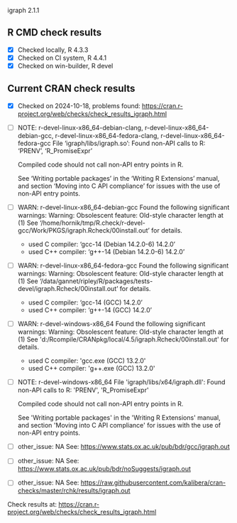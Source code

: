 igraph 2.1.1

## R CMD check results

- [x] Checked locally, R 4.3.3
- [x] Checked on CI system, R 4.4.1
- [x] Checked on win-builder, R devel

## Current CRAN check results

- [x] Checked on 2024-10-18, problems found: https://cran.r-project.org/web/checks/check_results_igraph.html
- [ ] NOTE: r-devel-linux-x86_64-debian-clang, r-devel-linux-x86_64-debian-gcc, r-devel-linux-x86_64-fedora-clang, r-devel-linux-x86_64-fedora-gcc
     File ‘igraph/libs/igraph.so’:
     Found non-API calls to R: ‘PRENV’, ‘R_PromiseExpr’
     
     Compiled code should not call non-API entry points in R.
     
     See ‘Writing portable packages’ in the ‘Writing R Extensions’ manual,
     and section ‘Moving into C API compliance’ for issues with the use of
     non-API entry points.
- [ ] WARN: r-devel-linux-x86_64-debian-gcc
     Found the following significant warnings:
     Warning: Obsolescent feature: Old-style character length at (1)
     See ‘/home/hornik/tmp/R.check/r-devel-gcc/Work/PKGS/igraph.Rcheck/00install.out’ for details.
     * used C compiler: ‘gcc-14 (Debian 14.2.0-6) 14.2.0’
     * used C++ compiler: ‘g++-14 (Debian 14.2.0-6) 14.2.0’
- [ ] WARN: r-devel-linux-x86_64-fedora-gcc
     Found the following significant warnings:
     Warning: Obsolescent feature: Old-style character length at (1)
     See ‘/data/gannet/ripley/R/packages/tests-devel/igraph.Rcheck/00install.out’ for details.
     * used C compiler: ‘gcc-14 (GCC) 14.2.0’
     * used C++ compiler: ‘g++-14 (GCC) 14.2.0’
- [ ] WARN: r-devel-windows-x86_64
     Found the following significant warnings:
     Warning: Obsolescent feature: Old-style character length at (1)
     See 'd:/Rcompile/CRANpkg/local/4.5/igraph.Rcheck/00install.out' for details.
     * used C compiler: 'gcc.exe (GCC) 13.2.0'
     * used C++ compiler: 'g++.exe (GCC) 13.2.0'
- [ ] NOTE: r-devel-windows-x86_64
     File 'igraph/libs/x64/igraph.dll':
     Found non-API calls to R: 'PRENV', 'R_PromiseExpr'
     
     Compiled code should not call non-API entry points in R.
     
     See 'Writing portable packages' in the 'Writing R Extensions' manual,
     and section 'Moving into C API compliance' for issues with the use of
     non-API entry points.
- [ ] other_issue: NA
See: <https://www.stats.ox.ac.uk/pub/bdr/gcc/igraph.out>
- [ ] other_issue: NA
See: <https://www.stats.ox.ac.uk/pub/bdr/noSuggests/igraph.out>
- [ ] other_issue: NA
See: <https://raw.githubusercontent.com/kalibera/cran-checks/master/rchk/results/igraph.out>

Check results at: https://cran.r-project.org/web/checks/check_results_igraph.html
